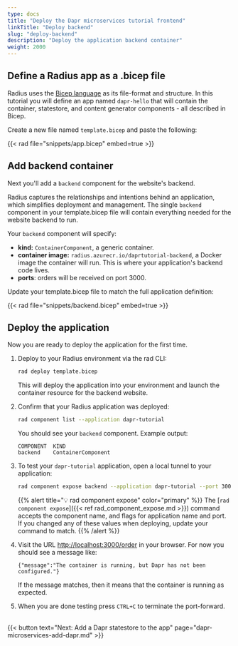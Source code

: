 ```yaml
---
type: docs
title: "Deploy the Dapr microservices tutorial frontend"
linkTitle: "Deploy backend"
slug: "deploy-backend"
description: "Deploy the application backend container"
weight: 2000
---
```


## Define a Radius app as a .bicep file

Radius uses the [Bicep language](https://docs.microsoft.com/en-us/azure/azure-resource-manager/templates/bicep-overview) as its file-format and structure. In this tutorial you will define an app named `dapr-hello` that will contain the container, statestore, and content generator components - all described in Bicep.

Create a new file named `template.bicep` and paste the following:

{{< rad file="snippets/app.bicep" embed=true >}}

## Add backend container

Next you'll add a `backend` component for the website's backend.

Radius captures the relationships and intentions behind an application, which simplifies deployment and management. The single `backend` component in your template.bicep file will contain everything needed for the website backend to run.

Your `backend` component will specify:

- **kind:** `ContainerComponent`, a generic container.
- **container image:** `radius.azurecr.io/daprtutorial-backend`, a Docker image the container will run. This is where your application's backend code lives.
- **ports**: orders will be received on port 3000.

Update your template.bicep file to match the full application definition:

{{< rad file="snippets/backend.bicep" embed=true >}}

## Deploy the application

Now you are ready to deploy the application for the first time.

1. Deploy to your Radius environment via the rad CLI:

   ```sh
   rad deploy template.bicep
   ```

   This will deploy the application into your environment and launch the container resource for the backend website.

1. Confirm that your Radius application was deployed:

   ```sh
   rad component list --application dapr-tutorial
   ```

   You should see your `backend` component. Example output:

   ```
   COMPONENT  KIND
   backend    ContainerComponent
   ```

1. To test your `dapr-tutorial` application, open a local tunnel to your application:

   ```sh
   rad component expose backend --application dapr-tutorial --port 3000
   ```

   {{% alert title="💡 rad component expose" color="primary" %}}
   The [`rad component expose`]({{< ref rad_component_expose.md >}}) command accepts the component name, and flags for application name and port. If you changed any of these values when deploying, update your command to match.
   {{% /alert %}}

1. Visit the URL [http://localhost:3000/order](http://localhost:3000/order) in your browser. For now you should see a message like:

   ```
   {"message":"The container is running, but Dapr has not been configured."}
   ```

   If the message matches, then it means that the container is running as expected.

1. When you are done testing press `CTRL+C` to terminate the port-forward.

<br>{{< button text="Next: Add a Dapr statestore to the app" page="dapr-microservices-add-dapr.md" >}}
